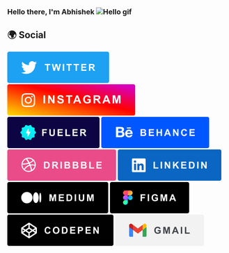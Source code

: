 ### Hello there, I'm Abhishek <img src="https://user-images.githubusercontent.com/1303154/88677602-1635ba80-d120-11ea-84d8-d263ba5fc3c0.gif" width="28px" alt="Hello gif">

## 🌍 Social

[![linkedin](social/twitter.svg)](https://twitter.com/designerSaha)
[![linkedin](social/insta.svg)](https://www.instagram.com/pixabuddy/)
[![linkedin](social/fueler.svg)](https://fueler.io/Saha)
[![linkedin](social/behance.svg)](https://www.behance.net/abhisheksaha1)
[![linkedin](social/dribbble.svg)](https://dribbble.com/pixabuddy)
[![linkedin](social/linkedin.svg)](https://www.linkedin.com/in/pixabuddy/)
[![linkedin](social/medium.svg)](https://pixabuddy.medium.com/)
[![linkedin](social/figma.svg)](https://www.figma.com/@pixabuddy)
[![linkedin](social/codepen.svg)](https://codepen.io/pixabuddy)
[![linkedin](social/gmail.svg)](pixabuddy@gmail.com)

<!-- - [Twitter](https://twitter.com/designerSaha)
- [Instagram](https://www.instagram.com/pixabuddy/)
- [Fueler](https://fueler.io/Saha)
- [Behance](https://www.behance.net/abhisheksaha1)
- [Dribbble](https://dribbble.com/pixabuddy)
- [LinkedIn](https://www.linkedin.com/in/pixabuddy/)
- [Medium](https://pixabuddy.medium.com/)
- [Figma](https://www.figma.com/@pixabuddy)
- [Codepen](https://codepen.io/pixabuddy)
- [Gmail](pixabuddy@gmail.com) -->
